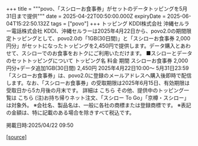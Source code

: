 +++
title = """povo、「スシローお食事券」がセットのデータトッピングを5月31日まで提供"""
date = 2025-04-22T00:50:00.000Z
expiryDate = 2025-06-04T15:22:50.132Z
tags = ["povo"]
+++
トッピング KDDI株式会社 沖縄セルラー電話株式会社 KDDI、沖縄セルラーは2025年4月22日から、povo2.0の期間限定トッピングとして、povo2.0の「1GB(30日間)」と「スシローお食事券 2,000円分」がセットになったトッピングを2,450円で提供します。データ購入とあわせて、スシローでのお食事をおトクにご利用いただけます。 ■スシローとデータのセットトッピングについて トッピング名 料金 期間 スシローお食事券 2,000円分+データ追加1GB(30日間) 2,450円 2025年4月22日10:00～ 5月31日23:59 「スシローお食事券」は、povo2.0に登録のメールアドレスへ購入後即時で配信します。なお、「スシローお食事券」の受取期限は2025年6月15日、有効期限は受取日から5カ月後の月末です。 詳細は こちら その他、提供中のトッピング一覧は こちら (注)お持ち帰りネット注文、「スシロー To Go」「京樽・スシロー」は対象外。 ※会社名、製品名は、一般に各社の商標または登録商標です。 ※表記の金額は、特に記載のある場合を除きすべて税込です。

掲載日時:2025/04/22 09:50

[[source]](https://povo.jp/news/newsrelease/20250422_02/)
